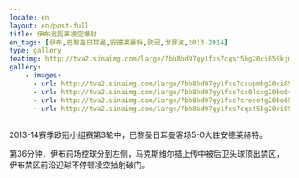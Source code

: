 ```yaml
---
locate: en
layout: en/post-full
title: 伊布远距离凌空爆射
en_tags: [伊布,巴黎圣日耳曼,安德莱赫特,欧冠,世界波,2013-2014]
type: gallery
featimg: http://tva2.sinaimg.com/large/7bb8bd97gy1fxs7cqst5bg20ci059kjm.gif
gallery:
    - images:
      - url: http://tva2.sinaimg.com/large/7bb8bd97gy1fxs7csupmbg20ci05o1kz.gif
      - url: http://tva2.sinaimg.com/large/7bb8bd97gy1fxs7cs0lcxg20bo04vqv7.gif
      - url: http://tva2.sinaimg.com/large/7bb8bd97gy1fxs7cresetg20bo05lkjn.gif
      - url: http://tva2.sinaimg.com/large/7bb8bd97gy1fxs7cqst5bg20ci059kjm.gif
---
```


2013-14赛季欧冠小组赛第3轮中，巴黎圣日耳曼客场5-0大胜安德莱赫特。

第36分钟，伊布前场控球分到左侧，马克斯维尔插上传中被后卫头球顶出禁区，伊布禁区前沿迎球不停顿凌空抽射破门。